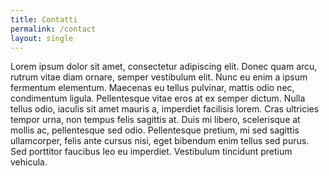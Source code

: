 ```yaml
---
title: Contatti
permalink: /contact
layout: single
---
```


 Lorem ipsum dolor sit amet, consectetur adipiscing elit. Donec quam arcu, rutrum vitae diam ornare, semper vestibulum elit. Nunc eu enim a ipsum fermentum elementum. Maecenas eu tellus pulvinar, mattis odio nec, condimentum ligula. Pellentesque vitae eros at ex semper dictum. Nulla tellus odio, iaculis sit amet mauris a, imperdiet facilisis lorem. Cras ultricies tempor urna, non tempus felis sagittis at. Duis mi libero, scelerisque at mollis ac, pellentesque sed odio. Pellentesque pretium, mi sed sagittis ullamcorper, felis ante cursus nisi, eget bibendum enim tellus sed purus. Sed porttitor faucibus leo eu imperdiet. Vestibulum tincidunt pretium vehicula.